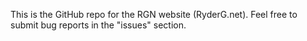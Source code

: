 This is the GitHub repo for the RGN website (RyderG.net). Feel free to submit bug reports in the "issues" section.
